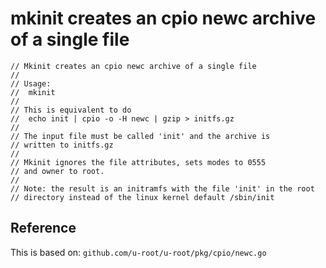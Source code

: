 # mkinit creates an cpio newc archive of a single file

```
// Mkinit creates an cpio newc archive of a single file
//
// Usage:
//	mkinit
//
// This is equivalent to do
//	echo init | cpio -o -H newc | gzip > initfs.gz
//
// The input file must be called 'init' and the archive is
// written to initfs.gz
//
// Mkinit ignores the file attributes, sets modes to 0555
// and owner to root.
//
// Note: the result is an initramfs with the file 'init' in the root
// directory instead of the linux kernel default /sbin/init
```

## Reference
This is based on: `github.com/u-root/u-root/pkg/cpio/newc.go`
